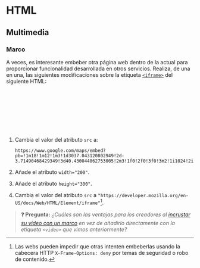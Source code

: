 # HTML
## Multimedia

### Marco

A veces, es interesante embeber otra página web dentro de la actual para proporcionar funcionalidad desarrollada en otros servicios. Realiza, de una en una, las siguientes modificaciones sobre la etiqueta [`<iframe>`](https://developer.mozilla.org/en-US/docs/Web/HTML/Element/iframe) del siguiente HTML:

<div class="codepen" data-prefill="{}" data-height="300" data-theme-id="light" data-default-tab="html,result" data-editable="true" style="opacity:0">
<pre data-lang="html">&lt;body>
&lt;p>
Texto antes
&lt;iframe src="URL (absoluta o relativa)" >&lt;/iframe>
Texto después
&lt;/p>
&lt;/body>
</pre>
</div>

1. Cambia el valor del atributo `src` a: 
   ```url
   https://www.google.com/maps/embed?pb=!1m18!1m12!1m3!1d3037.043120802949!2d-3.71490468429349!3d40.430044062753005!2m3!1f0!2f0!3f0!3m2!1i1024!2i768!4f13.1!3m3!1m2!1s0xd4228662ebd8eeb%3A0xd7c09eaa5e0b0c59!2sEscuela%20T%C3%A9cnica%20Superior%20de%20Ingenier%C3%ADa%20(ICAI)!5e0!3m2!1ses!2ses!4v1673823476079!5m2!1ses!2ses
   ```

1. Añade el atributo `width="200"`.

1. Añade el atributo `height="300"`.

1. Cambia el valor del atributo `src` a `"https://developer.mozilla.org/en-US/docs/Web/HTML/Element/iframe"`[^1].

> **❓ Pregunta:** _¿Cuáles son las ventajas para los creadores al [incrustar su vídeo con un marco](https://support.google.com/youtube/answer/171780?hl=en) en vez de añadirlo directamente con la etiqueta `<video>` que vimos anteriormente?_

[^1]: Las webs pueden impedir que otras intenten embeberlas usando la cabecera HTTP `X-Frame-Options: deny` por temas de seguridad o robo de contenido.